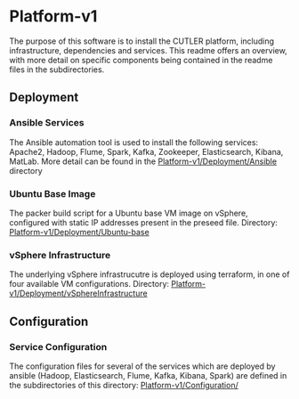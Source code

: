 # Platform-v1

The purpose of this software is to install the CUTLER platform, including infrastructure, dependencies and services. This readme offers an overview, with more detail on specific components being contained in the readme files in the subdirectories.

## Deployment

### Ansible Services

The Ansible automation tool is used to install the following services: Apache2, Hadoop, Flume, Spark, Kafka, Zookeeper, Elasticsearch, Kibana, MatLab. More detail can be found in the [Platform-v1/Deployment/Ansible](Ansible) directory

### Ubuntu Base Image

The packer build script for a Ubuntu base VM image on vSphere, configured with static IP addresses present in the preseed file. Directory: [Platform-v1/Deployment/Ubuntu-base](Ubuntu-base)

### vSphere Infrastructure

The underlying vSphere infrastrucutre is deployed using terraform, in one of four available VM configurations. Directory: [Platform-v1/Deployment/vSphereInfrastructure](vSphereInfrastructure)

## Configuration

### Service Configuration

The configuration files for several of the services which are deployed by ansible (Hadoop, Elasticsearch, Flume, Kafka, Kibana, Spark) are defined in the subdirectories of this directory: [Platform-v1/Configuration/](Configuration)
